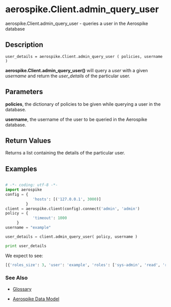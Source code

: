 
# aerospike.Client.admin_query_user

aerospike.Client.admin_query_user - queries a user in the Aerospike database

## Description

```
user_details = aerospike.Client.admin_query_user ( policies, username )

```

**aerospike.Client.admin_query_user()** will query a *user* with a given *username* and return the *user_details* of the particular user.   

## Parameters

**policies**, the dictionary of policies to be given while querying a user in the database.   

**username**, the username of the user to be queried in the Aerospike database.

## Return Values
Returns a list containing the details of the particular user.


## Examples

```python

# -*- coding: utf-8 -*-
import aerospike
config = {
            'hosts': [('127.0.0.1', 3000)]
         }
client = aerospike.client(config).connect('admin', 'admin')
policy = {
            'timeout': 1000
	 }
username = "example"

user_details = client.admin_query_user( policy, username )

print user_details

```

We expect to see:

```python
[{'roles_size': 3, 'user': 'example', 'roles': ['sys-admin', 'read', 'read-write']}]
```



### See Also



- [Glossary](http://www.aerospike.com/docs/guide/glossary.html)

- [Aerospike Data Model](http://www.aerospike.com/docs/architecture/data-model.html)
